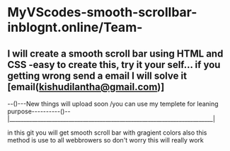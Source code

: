 # MyVScodes-smooth-scrollbar-inblognt.online/Team-
I will create a smooth scroll bar using HTML and CSS -easy to create this, try it your self... if you getting wrong send a email I will solve it
[email(kishudilantha@gmail.com)]
---------------------------------------------------------------------------------------------------------------------------------------------------
--()---New things  will upload soon /you can use my templete for leaning purpose----------()--
|________________________________________________________________________|

in this git you will get smooth scroll bar with gragient colors also this method is use to all webbrowers so don't worry this will really work

<Thanks- alot may you will become a greate devs like me>

